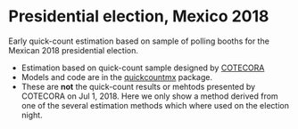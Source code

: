 # Presidential election, Mexico 2018
Early quick-count estimation based on sample of polling booths for the Mexican 2018 presidential election.

- Estimation based on quick-count sample designed by [COTECORA](http://repositoriodocumental.ine.mx/xmlui/bitstream/handle/123456789/94951/CGor201801-31-ip-16.pdf)
- Models and code are in the [quickcountmx](https://github.com/tereom/quickcountmx) package.
- These are **not** the quick-count results or mehtods presented by COTECORA on Jul 1, 2018. Here we only show
a method derived from one of the several estimation methods which where used on the election night.
